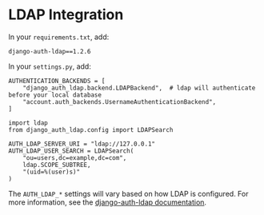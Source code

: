 # LDAP Integration

In your `requirements.txt`, add:

    django-auth-ldap==1.2.6

In your `settings.py`, add:

    AUTHENTICATION_BACKENDS = [
        "django_auth_ldap.backend.LDAPBackend",  # ldap will authenticate before your local database
        "account.auth_backends.UsernameAuthenticationBackend",
    ]

    import ldap
    from django_auth_ldap.config import LDAPSearch

    AUTH_LDAP_SERVER_URI = "ldap://127.0.0.1"
    AUTH_LDAP_USER_SEARCH = LDAPSearch(
        "ou=users,dc=example,dc=com",
        ldap.SCOPE_SUBTREE,
        "(uid=%(user)s)"
    )

The `AUTH_LDAP_*` settings will vary based on how LDAP is configured. For more
information, see the [django-auth-ldap documentation](https://pythonhosted.org/django-auth-ldap/).
